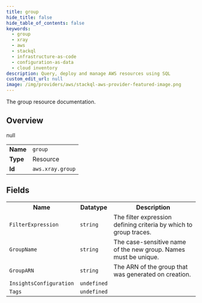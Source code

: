 ```yaml
---
title: group
hide_title: false
hide_table_of_contents: false
keywords:
  - group
  - xray
  - aws
  - stackql
  - infrastructure-as-code
  - configuration-as-data
  - cloud inventory
description: Query, deploy and manage AWS resources using SQL
custom_edit_url: null
image: /img/providers/aws/stackql-aws-provider-featured-image.png
---
```

The group resource documentation.

## Overview
<table><tbody>
<tr><td><b>Name</b></td><td><code>group</code></td></tr>
<tr><td><b>Type</b></td><td>Resource</td></tr>
null
<tr><td><b>Id</b></td><td><code>aws.xray.group</code></td></tr>
</tbody></table>

## Fields
<table><tbody>
<tr><th>Name</th><th>Datatype</th><th>Description</th></tr>
<tr><td><code>FilterExpression</code></td><td><code>string</code></td><td>The filter expression defining criteria by which to group traces.</td></tr><tr><td><code>GroupName</code></td><td><code>string</code></td><td>The case-sensitive name of the new group. Names must be unique.</td></tr><tr><td><code>GroupARN</code></td><td><code>string</code></td><td>The ARN of the group that was generated on creation.</td></tr><tr><td><code>InsightsConfiguration</code></td><td><code>undefined</code></td><td></td></tr><tr><td><code>Tags</code></td><td><code>undefined</code></td><td></td></tr>
</tbody></table>